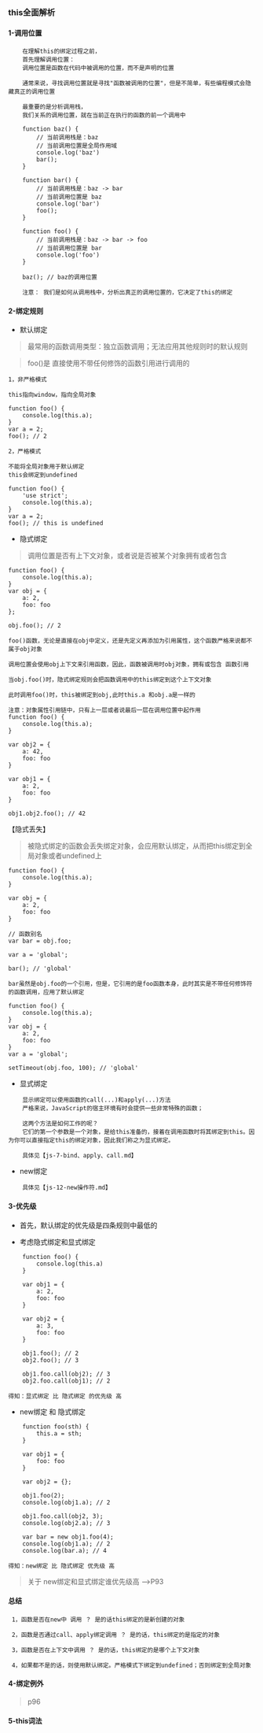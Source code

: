 ### this全面解析

#### 1-调用位置

```
    在理解this的绑定过程之前，
    首先理解调用位置：
    调用位置是函数在代码中被调用的位置，而不是声明的位置

    通常来说，寻找调用位置就是寻找"函数被调用的位置"，但是不简单，有些编程模式会隐藏真正的调用位置

    最重要的是分析调用栈，
    我们关系的调用位置，就在当前正在执行的函数的前一个调用中
```

```
    function baz() {
        // 当前调用栈是：baz
        // 当前调用位置是全局作用域
        console.log('baz')
        bar();
    }

    function bar() {
        // 当前调用栈是：baz -> bar
        // 当前调用位置是 baz
        console.log('bar')
        foo();
    }

    function foo() {
        // 当前调用栈是：baz -> bar -> foo
        // 当前调用位置是 bar
        console.log('foo')
    }

    baz(); // baz的调用位置
    
    注意： 我们是如何从调用栈中，分析出真正的调用位置的，它决定了this的绑定
```


#### 2-绑定规则

- 默认绑定

> 最常用的函数调用类型：独立函数调用；无法应用其他规则时的默认规则

> foo()是 直接使用不带任何修饰的函数引用进行调用的

```
1，非严格模式

this指向window，指向全局对象

function foo() {
    console.log(this.a);
}
var a = 2;
foo(); // 2

2，严格模式

不能将全局对象用于默认绑定
this会绑定到undefined

function foo() {
    'use strict';
    console.log(this.a);
}
var a = 2;
foo(); // this is undefined

```

- 隐式绑定

> 调用位置是否有上下文对象，或者说是否被某个对象拥有或者包含

```
function foo() {
    console.log(this.a);
}
var obj = {
    a: 2,
    foo: foo
};

obj.foo(); // 2

foo()函数，无论是直接在obj中定义，还是先定义再添加为引用属性，这个函数严格来说都不属于obj对象

调用位置会使用obj上下文来引用函数，因此，函数被调用时obj对象，拥有或包含 函数引用

当obj.foo()时，隐式绑定规则会把函数调用中的this绑定到这个上下文对象

此时调用foo()时，this被绑定到obj,此时this.a 和obj.a是一样的

注意：对象属性引用链中，只有上一层或者说最后一层在调用位置中起作用
function foo() {
    console.log(this.a);
}

var obj2 = {
    a: 42,
    foo: foo
}

var obj1 = {
    a: 2,
    foo: foo
}

obj1.obj2.foo(); // 42
```

【隐式丢失】

> 被隐式绑定的函数会丢失绑定对象，会应用默认绑定，从而把this绑定到全局对象或者undefined上
```
function foo() {
    console.log(this.a);
}

var obj = {
    a: 2,
    foo: foo
}

// 函数别名
var bar = obj.foo;

var a = 'global';

bar(); // 'global'

bar虽然是obj.foo的一个引用，但是，它引用的是foo函数本身，此时其实是不带任何修饰符的函数调用，应用了默认绑定
```

```
function foo() {
    console.log(this.a);
}
var obj = {
    a: 2,
    foo: foo
}
var a = 'global';

setTimeout(obj.foo, 100); // 'global'

```

- 显式绑定
```
    显示绑定可以使用函数的call(...)和apply(...)方法
    严格来说，JavaScript的宿主环境有时会提供一些非常特殊的函数；

    这两个方法是如何工作的呢？
    它们的第一个参数是一个对象，是给this准备的，接着在调用函数时将其绑定到this。因为你可以直接指定this的绑定对象，因此我们称之为显式绑定。

    具体见【js-7-bind、apply、call.md】
```

- new绑定

```
    具体见【js-12-new操作符.md】
```

#### 3-优先级

- 首先，默认绑定的优先级是四条规则中最低的

- 考虑隐式绑定和显式绑定
```
    function foo() {
        console.log(this.a)
    }

    var obj1 = {
        a: 2,
        foo: foo
    }

    var obj2 = {
        a: 3,
        foo: foo
    }

    obj1.foo(); // 2
    obj2.foo(); // 3

    obj1.foo.call(obj2); // 3
    obj2.foo.call(obj1); // 2
```
```
得知：显式绑定 比 隐式绑定 的优先级 高
```

- new绑定 和 隐式绑定
```
    function foo(sth) {
        this.a = sth;
    }

    var obj1 = {
        foo: foo
    }

    var obj2 = {};

    obj1.foo(2);
    console.log(obj1.a); // 2

    obj1.foo.call(obj2, 3);
    console.log(obj2.a); // 3

    var bar = new obj1.foo(4);
    console.log(obj1.a); // 2
    console.log(bar.a); // 4

```
```
得知：new绑定 比 隐式绑定 优先级 高
```
> 关于 new绑定和显式绑定谁优先级高 ——>P93 


#### 总结
```
 1，函数是否在new中 调用 ？ 是的话this绑定的是新创建的对象

 2，函数是否通过call、apply绑定调用 ？ 是的话，this绑定的是指定的对象

 3，函数是否在上下文中调用 ？ 是的话，this绑定的是哪个上下文对象

 4，如果都不是的话，则使用默认绑定。严格模式下绑定到undefined；否则绑定到全局对象
```

#### 4-绑定例外

> p96

#### 5-this词法

